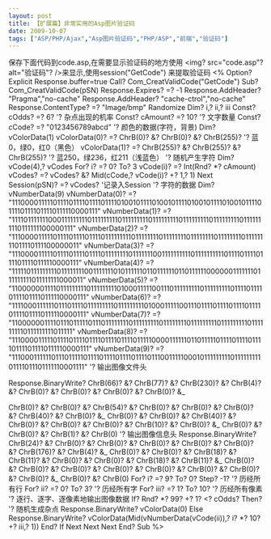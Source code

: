 ```yaml
---
layout: post
title: 【扩展篇】非常实用的Asp图片验证码		
date: 2009-10-07
tags: ["ASP/PHP/Ajax","Asp图片验证码","PHP/ASP","前端","验证码"]
---
```


保存下面代码到code.asp,在需要显示验证码的地方使用
<img? src="code.asp"? alt="验证码"? />来显示,使用session("GetCode")
来提取验证码
<%
Option? Explicit
Response.buffer=true
Call? Com_CreatValidCode("GetCode")
Sub? Com_CreatValidCode(pSN)
Response.Expires? =? -1
Response.AddHeader? "Pragma","no-cache"
Response.AddHeader? "cache-ctrol","no-cache"
Response.ContentType? =? "Image/bmp"
Randomize
Dim? i,? ii,? iii
Const? cOdds? =? 6? '? 杂点出现的机率
Const? cAmount? =? 10? '? 文字数量
Const? cCode? =? "0123456789abcd"
'? 颜色的数据(字符，背景)
Dim? vColorData(1)
vColorData(0)? =? ChrB(0)? &? ChrB(0)? &? ChrB(255)? '? 蓝0，绿0，红0（黑色）
vColorData(1)? =? ChrB(255)? &? ChrB(255)? &? ChrB(255)? '? 蓝250，绿236，红211（浅蓝色）
'? 随机产生字符
Dim? vCode(4),? vCodes
For? i? =? 0? To? 3
vCode(i)? =? Int(Rnd? *? cAmount)
vCodes? =? vCodes? &? Mid(cCode,? vCode(i)? +? 1,? 1)
Next
Session(pSN)? =? vCodes? '记录入Session
'? 字符的数据
Dim? vNumberData(9)
vNumberData(0)? =? "1110000111110111101111011110111101001011110100101111010010111101001011110111101111011110111110000111"
vNumberData(1)? =? "1111011111110001111111110111111111011111111101111111110111111111011111111101111111110111111100000111"
vNumberData(2)? =? "1110000111110111101111011110111111111011111111011111111011111111011111111011111111011110111100000011"
vNumberData(3)? =? "1110000111110111101111011110111111110111111100111111111101111111111011110111101111011110111110000111"
vNumberData(4)? =? "1111101111111110111111110011111110101111110110111111011011111100000011111110111111111011111111000011"
vNumberData(5)? =? "1100000011110111111111011111111101000111110011101111111110111111111011110111101111011110111110000111"
vNumberData(6)? =? "1111000111111011101111011111111101111111110100011111001110111101111011110111101111011110111110000111"
vNumberData(7)? =? "1100000011110111011111011101111111101111111110111111110111111111011111111101111111110111111111011111"
vNumberData(8)? =? "1110000111110111101111011110111101111011111000011111101101111101111011110111101111011110111110000111"
vNumberData(9)? =? "1110001111110111011111011110111101111011110111001111100010111111111011111111101111011101111110001111"
'? 输出图像文件头
<!--nextpage-->Response.BinaryWrite? ChrB(66)? &? ChrB(77)? &? ChrB(230)? &? ChrB(4)? &? ChrB(0)? &? ChrB(0)? &? ChrB(0)? &? ChrB(0)? &_
ChrB(0)? &? ChrB(0)? &? ChrB(54)? &? ChrB(0)? &? ChrB(0)? &? ChrB(0)? &? ChrB(40)? &? ChrB(0)? &_
ChrB(0)? &? ChrB(0)? &? ChrB(40)? &? ChrB(0)? &? ChrB(0)? &? ChrB(0)? &? ChrB(10)? &? ChrB(0)? &_
ChrB(0)? &? ChrB(0)? &? ChrB(1)? &? ChrB(0)
'? 输出图像信息头
Response.BinaryWrite? ChrB(24)? &? ChrB(0)? &? ChrB(0)? &? ChrB(0)? &? ChrB(0)? &? ChrB(0)? &? ChrB(176)? &? ChrB(4)? &_
ChrB(0)? &? ChrB(0)? &? ChrB(18)? &? ChrB(11)? &? ChrB(0)? &? ChrB(0)? &? ChrB(18)? &? ChrB(11)? &_
ChrB(0)? &? ChrB(0)? &? ChrB(0)? &? ChrB(0)? &? ChrB(0)? &? ChrB(0)? &? ChrB(0)? &? ChrB(0)? &_
ChrB(0)? &? ChrB(0)
For? i? =? 9? To? 0? Step? -1? '? 历经所有行
For? ii? =? 0? To? 3? '? 历经所有字
For? iii? =? 1? To? 10? '? 历经所有像素
'? 逐行、逐字、逐像素地输出图像数据
If? Rnd? *? 99? +? 1? <? cOdds? Then? '? 随机生成杂点
Response.BinaryWrite? vColorData(0)
Else
Response.BinaryWrite? vColorData(Mid(vNumberData(vCode(ii)),? i? *? 10? +? iii,? 1))
End? If
Next
Next
Next
End? Sub
%>		
